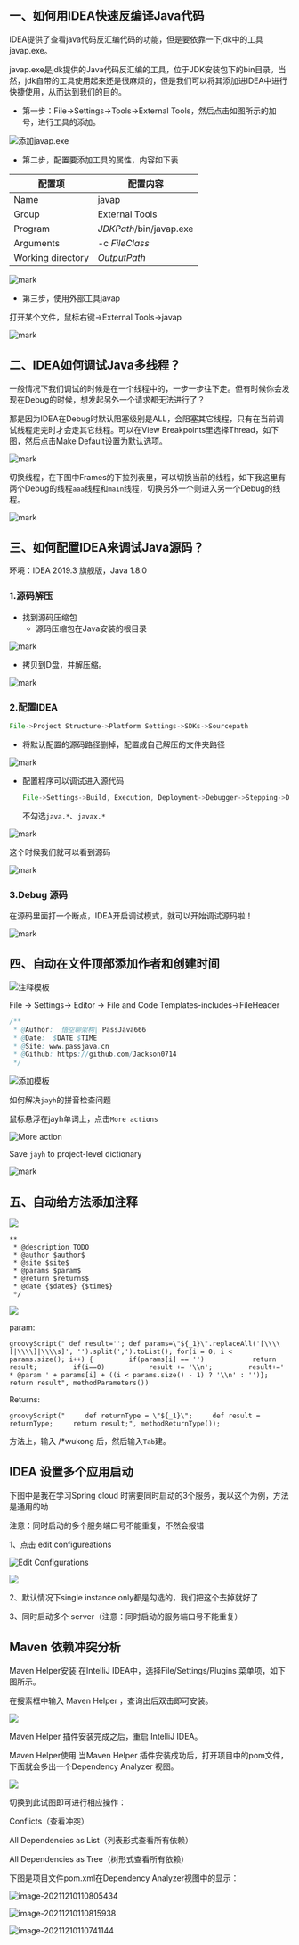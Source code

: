 ## 一、如何用IDEA快速反编译Java代码

IDEA提供了查看java代码反汇编代码的功能，但是要依靠一下jdk中的工具javap.exe。

javap.exe是jdk提供的Java代码反汇编的工具，位于JDK安装包下的bin目录。当然，jdk自带的工具使用起来还是很麻烦的，但是我们可以将其添加进IDEA中进行快捷使用，从而达到我们的目的。

- 第一步：File->Settings->Tools->External Tools，然后点击如图所示的加号，进行工具的添加。

![添加javap.exe](http://cdn.jayh.club/blog/20200825/dWxXrAYhe1wI.png?imageslim)

- 第二步，配置要添加工具的属性，内容如下表

| 配置项            | 配置内容                |
| ----------------- | ----------------------- |
| Name              | javap                   |
| Group             | External Tools          |
| Program           | $JDKPath$/bin/javap.exe |
| Arguments         | -c $FileClass$          |
| Working directory | $OutputPath$            |

![mark](http://cdn.jayh.club/blog/20200813/111815212.png)

- 第三步，使用外部工具javap

打开某个文件，鼠标右键->External Tools->javap

![mark](http://cdn.jayh.club/blog/20200813/111926478.png)

## 二、IDEA如何调试Java多线程？

一般情况下我们调试的时候是在一个线程中的，一步一步往下走。但有时候你会发现在Debug的时候，想发起另外一个请求都无法进行了？

那是因为IDEA在Debug时默认阻塞级别是ALL，会阻塞其它线程，只有在当前调试线程走完时才会走其它线程。可以在View Breakpoints里选择Thread，如下图，然后点击Make Default设置为默认选项。

![mark](http://cdn.jayh.club/blog/20200825/2vam9GSd8hry.png?imageslim)

切换线程，在下图中Frames的下拉列表里，可以切换当前的线程，如下我这里有两个Debug的线程`aaa`线程和`main`线程，切换另外一个则进入另一个Debug的线程。

![mark](http://cdn.jayh.club/blog/20200820/QbaaQxYepMA8.png?imageslim)

## 三、如何配置IDEA来调试Java源码？

环境：IDEA 2019.3 旗舰版，Java 1.8.0

### 1.源码解压

- 找到源码压缩包
  - 源码压缩包在Java安装的根目录

![mark](http://cdn.jayh.club/blog/20200820/jFqG5SnfMgYS.png?imageslim)

- 拷贝到D盘，并解压缩。

![mark](http://cdn.jayh.club/blog/20200820/ttOBd3kpjOnC.png?imageslim)

### 2.配置IDEA

``` java
File->Project Structure->Platform Settings->SDKs->Sourcepath
```

- 将默认配置的源码路径删掉，配置成自己解压的文件夹路径

![mark](http://cdn.jayh.club/blog/20200820/jjrNfCfs6Qob.png?imageslim)

- 配置程序可以调试进入源代码

  ```java
  File->Settings->Build, Execution, Deployment->Debugger->Stepping->Do not step into the classes
  ```

  不勾选`java.*`、`javax.*`

![mark](http://cdn.jayh.club/blog/20200820/lGMIKYMUqg3D.png?imageslim)

这个时候我们就可以看到源码

![mark](http://cdn.jayh.club/blog/20200820/HM2R6sgPRmqt.png?imageslim)

### 3.Debug 源码

在源码里面打一个断点，IDEA开启调试模式，就可以开始调试源码啦！

![mark](http://cdn.jayh.club/blog/20200820/yoSyRAsKgabe.png?imageslim)

## 四、自动在文件顶部添加作者和创建时间

![注释模板](http://cdn.jayh.club/blog/20200826/2CF9QsROnytw.png?imageslim)

File -> Settings-> Editor -> File and Code Templates-includes->FileHeader

```java
/**
 * @Author:  悟空聊架构| PassJava666
 * @Date:  $DATE $TIME
 * @Site: www.passjava.cn
 * @Github: https://github.com/Jackson0714
 */
```

![添加模板](http://cdn.jayh.club/blog/20200826/BBvE7v5EKJbe.png?imageslim)

如何解决`jayh`的拼音检查问题

鼠标悬浮在jayh单词上，点击`More actions`

![More action](http://cdn.jayh.club/blog/20200826/0Ckrkmj5mnEE.png?imageslim)

Save `jayh` to project-level dictionary

![mark](http://cdn.jayh.club/blog/20200826/ppNYSkUtR0h8.png?imageslim)

## 五、自动给方法添加注释

![](http://cdn.jayh.club/uPic/image-20220909163240510K2DKjE.png)

``` SH
**
 * @description TODO
 * @author $author$ 
 * @site $site$
 * @params $param$
 * @return $returns$
 * @date {$date$} {$time$}
 */
```

![](http://cdn.jayh.club/uPic/image-202209091644102466SEVyb.png)

param:

``` SH
groovyScript(" def result=''; def params=\"${_1}\".replaceAll('[\\\\[|\\\\]|\\\\s]', '').split(',').toList(); for(i = 0; i < params.size(); i++) {         if(params[i] == '')            return result;         if(i==0)           result += '\\n';         result+=' * @param ' + params[i] + ((i < params.size() - 1) ? '\\n' : '')};         return result", methodParameters()) 
```

Returns:

``` SH
groovyScript("     def returnType = \"${_1}\";     def result = returnType;     return result;", methodReturnType());
```

方法上，输入 /*wukong 后，然后输入` Tab `建。

## IDEA 设置多个应用启动

下图中是我在学习Spring cloud 时需要同时启动的3个服务，我以这个为例，方法是通用的呦

注意：同时启动的多个服务端口号不能重复，不然会报错 

1、点击 edit configureations

![Edit Configurations](http://cdn.jayh.club/uPic/image-20211130100000389Q0mpm0.png)

![](http://cdn.jayh.club/blog/20211004/FBVY0PX0xOyd.png?imageslim)

2、默认情况下single instance only都是勾选的，我们把这个去掉就好了

3、同时启动多个 server（注意：同时启动的服务端口号不能重复）

## Maven 依赖冲突分析

Maven Helper安装
在IntelliJ IDEA中，选择File/Settings/Plugins 菜单项，如下图所示。

在搜索框中输入 Maven Helper ，查询出后双击即可安装。

![](http://cdn.jayh.club/uPic/image-202208201654336790kyqe0.png)


Maven Helper 插件安装完成之后，重启 IntelliJ IDEA。

Maven Helper使用
当Maven Helper 插件安装成功后，打开项目中的pom文件，下面就会多出一个Dependency Analyzer 视图。

![](http://cdn.jayh.club/uPic/image-20220820165402846wGTAWR.png)


切换到此试图即可进行相应操作：

Conflicts（查看冲突）

All Dependencies as List（列表形式查看所有依赖）

All Dependencies as Tree（树形式查看所有依赖）

下图是项目文件pom.xml在Dependency Analyzer视图中的显示：





![image-20211210110805434](http://cdn.jayh.club/uPic/image-20211210110805434Z1y06w.png)

![image-20211210110815938](http://cdn.jayh.club/uPic/image-20211210110815938s5ReYb.png)

![image-20211210110741144](http://cdn.jayh.club/uPic/image-202112101107411449vGA6x.png)
